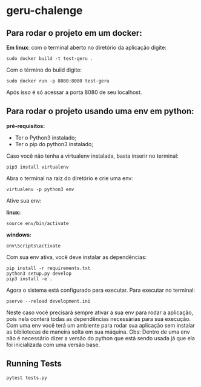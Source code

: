 # geru-chalenge

## Para rodar o projeto em um docker:

__Em linux__: com o terminal aberto no diretório da aplicação digite:
```
sudo docker build -t test-geru .
```

Com o término do build digite:
```
sudo docker run -p 8080:8080 test-geru
```

Após isso é só acessar a porta 8080 de seu localhost.

## Para rodar o projeto usando uma env em python:
__pré-requisitos:__
* Ter o Python3 instalado;
* Ter o pip do python3 instalado;

Caso você não tenha a virtualenv instalada, basta inserir no terminal:

```
pip3 install virtualenv
```

Abra o terminal na raiz do diretório e crie uma env:

```
virtualenv -p python3 env
```

Ative sua env:

__linux:__
```
source env/bin/activate
```

__windows:__
```
env\Scripts\activate
```

Com sua env ativa, você deve instalar as dependências:
```
pip install -r requirements.txt
python3 setup.py develop
pip3 install -e .
```

Agora o sistema está configurado para executar. Para executar no terminal:
```
pserve --reload development.ini
```

Neste caso você precisará sempre ativar a sua env para rodar a aplicação, pois nela conterá todas as dependências necessárias para sua execução. Com uma env você terá um ambiente para rodar sua aplicação sem instalar as bibliotecas de maneira solta em sua máquina. Obs: Dentro de uma env não é necessário dizer a versão do python que está sendo usada já que ela foi inicializada com uma versão base.

## Running Tests
```
pytest tests.py
```
